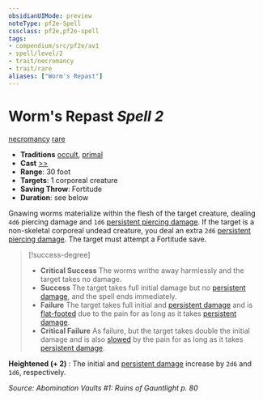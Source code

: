 ```yaml
---
obsidianUIMode: preview
noteType: pf2e-Spell
cssclass: pf2e,pf2e-spell
tags:
- compendium/src/pf2e/av1
- spell/level/2
- trait/necromancy
- trait/rare
aliases: ["Worm's Repast"]
---
```

# Worm's Repast *Spell 2*   
[necromancy](rules/traits/necromancy.md "Necromancy School Trait")  [rare](rules/traits/rare.md "Rare Rarity Trait")  

- **Traditions** [occult](rules/traits/occult.md "Occult Tradition Trait"), [primal](rules/traits/primal.md "Primal Tradition Trait")
- **Cast** [>>](rules/core-rulebook/chapter-9-playing-the-game.md#Actions "Two-Action") 
- **Range**: 30 foot
- **Targets**: 1 corporeal creature
- **Saving Throw**: Fortitude
- **Duration**: see below

Gnawing worms materialize within the flesh of the target creature, dealing `4d6` piercing damage and `1d6` [persistent piercing damage](rules/conditions.md#Persistent%20Damage). If the target is a non-skeletal corporeal undead creature, you deal an extra `2d6` [persistent piercing damage](rules/conditions.md#Persistent%20Damage). The target must attempt a Fortitude save.

> [!success-degree] 
> - **Critical Success** The worms writhe away harmlessly and the target takes no damage.
> - **Success** The target takes full initial damage but no [persistent damage](rules/conditions.md#Persistent%20Damage), and the spell ends immediately.
> - **Failure** The target takes full initial and [persistent damage](rules/conditions.md#Persistent%20Damage) and is [flat-footed](rules/conditions.md#Flat-footed) due to the pain for as long as it takes [persistent damage](rules/conditions.md#Persistent%20Damage).
> - **Critical Failure** As failure, but the target takes double the initial damage and is also [slowed](rules/conditions.md#Slowed) by the pain for as long as it takes [persistent damage](rules/conditions.md#Persistent%20Damage).

**Heightened (+ 2)** : The initial and [persistent damage](rules/conditions.md#Persistent%20Damage) increase by `2d6` and `1d6`, respectively.

*Source: Abomination Vaults #1: Ruins of Gauntlight p. 80*